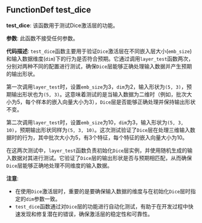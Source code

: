 ## FunctionDef test_dice
**test_dice**: 该函数用于测试Dice激活层的功能。

**参数**:
此函数不接受任何参数。

**代码描述**:
`test_dice`函数主要用于验证`Dice`激活层在不同嵌入层大小(`emb_size`)和输入数据维度(`dim`)下的行为是否符合预期。它通过调用`layer_test`函数两次，分别对两种不同的配置进行测试，确保`Dice`层能够正确处理输入数据并产生预期的输出形状。

第一次调用`layer_test`时，设置`emb_size`为3，`dim`为2，输入形状为`(5, 3)`，预期输出形状也为`(5, 3)`。这意味着测试的是当输入数据为二维时（例如，批次大小为5，每个样本的嵌入向量大小为3），`Dice`层是否能够正确处理并保持输出形状不变。

第二次调用`layer_test`时，设置`emb_size`为10，`dim`为3，输入形状为`(5, 3, 10)`，预期输出形状同样为`(5, 3, 10)`。这次测试验证了`Dice`层在处理三维输入数据时的行为，其中批次大小为5，有3个特征，每个特征的嵌入向量大小为10。

在这两次测试中，`layer_test`函数负责初始化`Dice`层实例，并使用随机生成的输入数据对其进行测试。它验证了`Dice`层的输出形状是否与预期相匹配，从而确保`Dice`层能够正确地处理不同维度的输入数据。

**注意**:
- 在使用`Dice`激活层时，重要的是要确保输入数据的维度与在初始化`Dice`层时指定的`dim`参数一致。
- `test_dice`函数通过对`Dice`层的功能进行自动化测试，有助于在开发过程中快速发现和修复潜在的错误，确保激活层的稳定性和可靠性。
